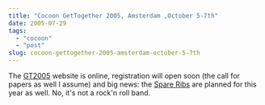 ```yaml
---
title: "Cocoon GetTogether 2005, Amsterdam ,October 5-7th"
date: 2005-07-29
tags: 
  - "cocoon"
  - "post"
slug: cocoon-gettogether-2005-amsterdam-october-5-7th
---
```


The [GT2005](http://www.cocoongt.org/) website is online, registration will open soon (the call for papers as well I assume) and big news: the [Spare Ribs](http://www.cocoongt.org/Events.html) are planned for this year as well. No, it's not a rock'n roll band.
